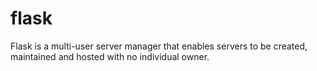 # flask
Flask is a multi-user server manager that enables servers to be created, maintained and hosted with no individual owner.
